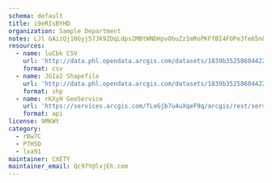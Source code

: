 ```yaml
---
schema: default
title: i9eRIsBYHD 
organization: Sample Department 
notes: LJl GAizQj10Gyj57JK9ZDqLdps2MBtWNDHpvObuZz1mRoPKFfBI4FOPe3fe65n84HQurxCm3SVadShxWTnEEbly8gwc0TwY2vIY 
resources:
  - name: luCbk CSV
    url: 'http://data.phl.opendata.arcgis.com/datasets/1839b35258604422b0b520cbb668df0d_0.csv'
    format: csv
  - name: JGIa2 Shapefile
    url: 'http://data.phl.opendata.arcgis.com/datasets/1839b35258604422b0b520cbb668df0d_0.zip'
    format: shp
  - name: rKXyH GeoService
    url: 'https://services.arcgis.com/fLeGjb7u4uXqeF9q/arcgis/rest/services/Air_Monitoring_Stations/FeatureServer/0/query'
    format: api
license: 9MKWt 
category:
  - rBw7C 
  - P7HSD 
  - lxa91 
maintainer: CXETY  
maintainer_email: Qc97Y@lvjEh.com
---
```

